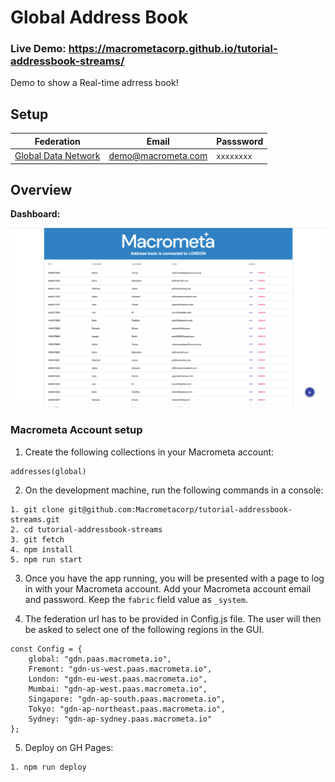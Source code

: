 # Global Address Book

### Live Demo: https://macrometacorp.github.io/tutorial-addressbook-streams/

Demo to show a Real-time adrress book!

## Setup

| **Federation**                                        | **Email**                              | **Passsword** |
| ----------------------------------------------------- | -------------------------------------- | ------------- |
| [Global Data Network](https://gdn.paas.macrometa.io/) | demo@macrometa.com | `xxxxxxxx`    |

## Overview

**Dashboard:**

![dashboard.png](dashboard.png)

### Macrometa Account setup

1. Create the following collections in your Macrometa account:

```
addresses(global)
```

2. On the development machine, run the following commands in a console:

```
1. git clone git@github.com:Macrometacorp/tutorial-addressbook-streams.git
2. cd tutorial-addressbook-streams
3. git fetch
4. npm install
5. npm run start
```

3. Once you have the app running, you will be presented with a page to log in with your Macrometa account. Add your Macrometa account email and password. Keep the `fabric` field value as `_system`.

4. The federation url has to be provided in Config.js file. The user will then be asked to select one of the following regions in the GUI.
```
const Config = {
    global: "gdn.paas.macrometa.io",
    Fremont: "gdn-us-west.paas.macrometa.io",
    London: "gdn-eu-west.paas.macrometa.io",
    Mumbai: "gdn-ap-west.paas.macrometa.io",
    Singapore: "gdn-ap-south.paas.macrometa.io",
    Tokyo: "gdn-ap-northeast.paas.macrometa.io",
    Sydney: "gdn-ap-sydney.paas.macrometa.io"
};
```

5. Deploy on GH Pages:

```
1. npm run deploy
```
